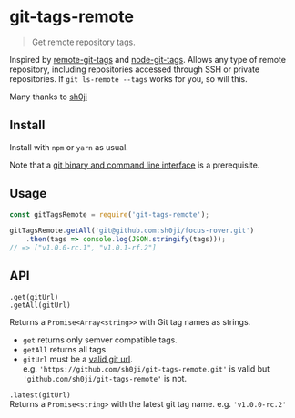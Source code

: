 # git-tags-remote
> Get remote repository tags.

Inspired by [remote-git-tags](https://github.com/sindresorhus/remote-git-tags) and [node-git-tags](https://github.com/bfricka/node-git-tags). Allows any type of remote repository, including repositories accessed through SSH or private repositories. If `git ls-remote --tags` works for you, so will this.

Many thanks to [sh0ji](https://github.com/sh0ji)

## Install
Install with `npm` or `yarn` as usual.

Note that a [git binary and command line interface](https://git-scm.com/book/en/v2/Getting-Started-Installing-Git) is a prerequisite.

## Usage
```javascript
const gitTagsRemote = require('git-tags-remote');

gitTagsRemote.getAll('git@github.com:sh0ji/focus-rover.git')
    .then(tags => console.log(JSON.stringify(tags)));
// => ["v1.0.0-rc.1", "v1.0.1-rf.2"]
```

## API
`.get(gitUrl)`  
`.getAll(gitUrl)`
 
Returns a `Promise<Array<string>>` with Git tag names as strings.

 * `get` returns only semver compatible tags.
 * `getAll` returns all tags.
 * `gitUrl` must be a [valid git url](https://git-scm.com/docs/git-clone#_git_urls_a_id_urls_a).  
      e.g. `'https://github.com/sh0ji/git-tags-remote.git'` is valid but `'github.com/sh0ji/git-tags-remote'` is not.

`.latest(gitUrl)`  
Returns a `Promise<string>` with the latest git tag name.
    e.g. `'v1.0.0-rc.2'`
